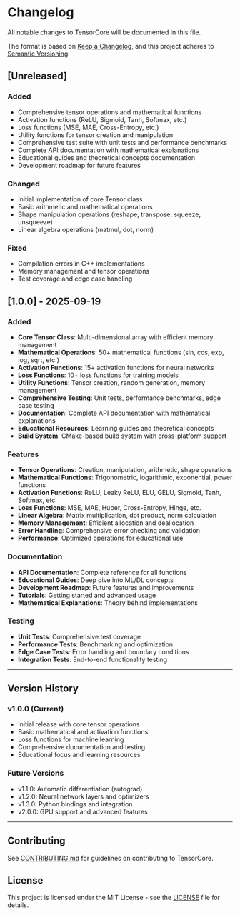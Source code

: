 # Changelog

All notable changes to TensorCore will be documented in this file.

The format is based on [Keep a Changelog](https://keepachangelog.com/en/1.0.0/),
and this project adheres to [Semantic Versioning](https://semver.org/spec/v2.0.0.html).

## [Unreleased]

### Added
- Comprehensive tensor operations and mathematical functions
- Activation functions (ReLU, Sigmoid, Tanh, Softmax, etc.)
- Loss functions (MSE, MAE, Cross-Entropy, etc.)
- Utility functions for tensor creation and manipulation
- Comprehensive test suite with unit tests and performance benchmarks
- Complete API documentation with mathematical explanations
- Educational guides and theoretical concepts documentation
- Development roadmap for future features

### Changed
- Initial implementation of core Tensor class
- Basic arithmetic and mathematical operations
- Shape manipulation operations (reshape, transpose, squeeze, unsqueeze)
- Linear algebra operations (matmul, dot, norm)

### Fixed
- Compilation errors in C++ implementations
- Memory management and tensor operations
- Test coverage and edge case handling

## [1.0.0] - 2025-09-19

### Added
- **Core Tensor Class**: Multi-dimensional array with efficient memory management
- **Mathematical Operations**: 50+ mathematical functions (sin, cos, exp, log, sqrt, etc.)
- **Activation Functions**: 15+ activation functions for neural networks
- **Loss Functions**: 10+ loss functions for training models
- **Utility Functions**: Tensor creation, random generation, memory management
- **Comprehensive Testing**: Unit tests, performance benchmarks, edge case testing
- **Documentation**: Complete API documentation with mathematical explanations
- **Educational Resources**: Learning guides and theoretical concepts
- **Build System**: CMake-based build system with cross-platform support

### Features
- **Tensor Operations**: Creation, manipulation, arithmetic, shape operations
- **Mathematical Functions**: Trigonometric, logarithmic, exponential, power functions
- **Activation Functions**: ReLU, Leaky ReLU, ELU, GELU, Sigmoid, Tanh, Softmax, etc.
- **Loss Functions**: MSE, MAE, Huber, Cross-Entropy, Hinge, etc.
- **Linear Algebra**: Matrix multiplication, dot product, norm calculation
- **Memory Management**: Efficient allocation and deallocation
- **Error Handling**: Comprehensive error checking and validation
- **Performance**: Optimized operations for educational use

### Documentation
- **API Documentation**: Complete reference for all functions
- **Educational Guides**: Deep dive into ML/DL concepts
- **Development Roadmap**: Future features and improvements
- **Tutorials**: Getting started and advanced usage
- **Mathematical Explanations**: Theory behind implementations

### Testing
- **Unit Tests**: Comprehensive test coverage
- **Performance Tests**: Benchmarking and optimization
- **Edge Case Tests**: Error handling and boundary conditions
- **Integration Tests**: End-to-end functionality testing

---

## Version History

### v1.0.0 (Current)
- Initial release with core tensor operations
- Basic mathematical and activation functions
- Loss functions for machine learning
- Comprehensive documentation and testing
- Educational focus and learning resources

### Future Versions
- v1.1.0: Automatic differentiation (autograd)
- v1.2.0: Neural network layers and optimizers
- v1.3.0: Python bindings and integration
- v2.0.0: GPU support and advanced features

---

## Contributing

See [CONTRIBUTING.md](CONTRIBUTING.md) for guidelines on contributing to TensorCore.

## License

This project is licensed under the MIT License - see the [LICENSE](LICENSE) file for details.
